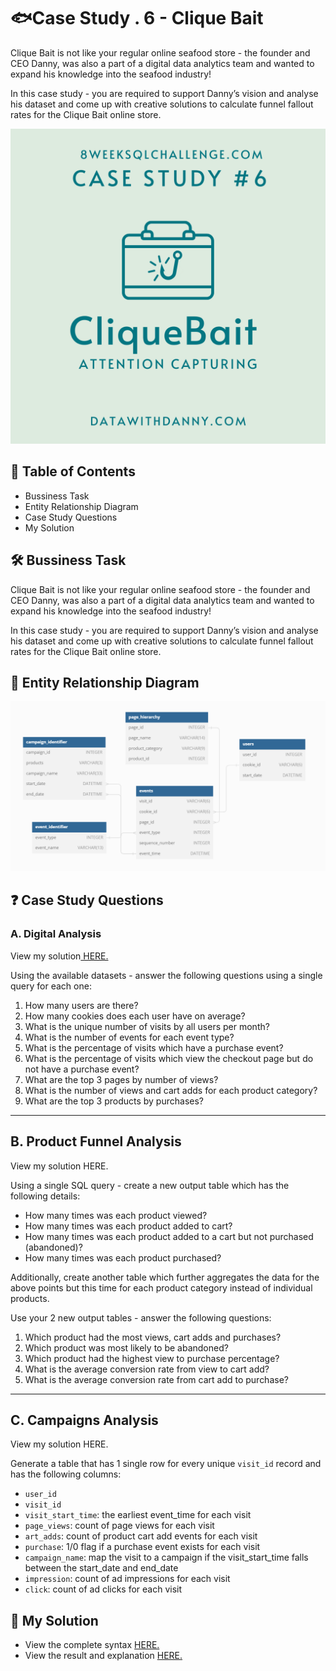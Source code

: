 
# 🐟Case Study . 6 - Clique Bait
Clique Bait is not like your regular online seafood store - the founder and CEO Danny, was also a part of a digital data analytics team and wanted to expand his knowledge into the seafood industry!

In this case study - you are required to support Danny’s vision and analyse his dataset and come up with creative solutions to calculate funnel fallout rates for the Clique Bait online store.

![pid](https://github.com/HarshaliSonawane-128/SQL-Projects/blob/main/Case%20Study%20.6%20-%20Clique%20Bait/6.png)
## 📕 Table of Contents
-  Bussiness Task
- Entity Relationship Diagram
- Case Study Questions
- My Solution
## 🛠️ Bussiness Task
Clique Bait is not like your regular online seafood store - the founder and CEO Danny, was also a part of a digital data analytics team and wanted to expand his knowledge into the seafood industry!

In this case study - you are required to support Danny’s vision and analyse his dataset and come up with creative solutions to calculate funnel fallout rates for the Clique Bait online store.

## 🔐 Entity Relationship Diagram
![wewe](https://github.com/HarshaliSonawane-128/SQL-Projects/blob/main/Case%20Study%20.6%20-%20Clique%20Bait/ERD-6.png)

## ❓ Case Study Questions

### A. Digital Analysis
View my solution[ HERE.](https://github.com/HarshaliSonawane-128/SQL-Projects/blob/main/Case%20Study%20.6%20-%20Clique%20Bait/Solutions/A.%20Digital%20Analysis.md)

Using the available datasets - answer the following questions using a single query for each one:

1. How many users are there?
2. How many cookies does each user have on average?
3. What is the unique number of visits by all users per month?
4. What is the number of events for each event type?
5. What is the percentage of visits which have a purchase event?
6. What is the percentage of visits which view the checkout page but do not have a purchase event?
7. What are the top 3 pages by number of views?
8. What is the number of views and cart adds for each product category?
9. What are the top 3 products by purchases?

---

## B. Product Funnel Analysis
View my solution HERE.

Using a single SQL query - create a new output table which has the following details:

-  How many times was each product viewed?
-  How many times was each product added to cart?
-  How many times was each product added to a cart but not purchased (abandoned)?
-  How many times was each product purchased?

Additionally, create another table which further aggregates the data for the above points but this time for each product category instead of individual products.

Use your 2 new output tables - answer the following questions:

1. Which product had the most views, cart adds and purchases?
2. Which product was most likely to be abandoned?
3. Which product had the highest view to purchase percentage?
3. What is the average conversion rate from view to cart add?
4. What is the average conversion rate from cart add to purchase?
--- 
## C. Campaigns Analysis
View my solution HERE.

Generate a table that has 1 single row for every unique `visit_id` record and has the following columns:

- `user_id`
- `visit_id`
- `visit_start_time`: the earliest event_time for each visit
- `page_views`: count of page views for each visit
- `art_adds`: count of product cart add events for each visit
- `purchase`: 1/0 flag if a purchase event exists for each visit
- `campaign_name`: map the visit to a campaign if the visit_start_time falls between the start_date and end_date
- `impression`: count of ad impressions for each visit
- `click`: count of ad clicks for each visit

## 🚀 My Solution
- View the complete syntax [HERE.](https://github.com/HarshaliSonawane-128/SQL-Projects/tree/main/Case%20Study%20.6%20-%20Clique%20Bait/Syntax)
- View the result and explanation [HERE.](https://github.com/HarshaliSonawane-128/SQL-Projects/tree/main/Case%20Study%20.6%20-%20Clique%20Bait/Solutions)

